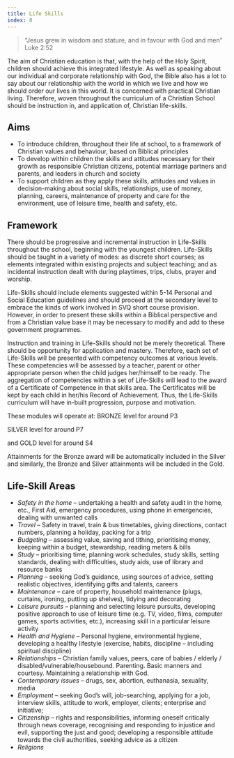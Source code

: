 ```yaml
---
title: Life Skills
index: 8
---
```


 >   “Jesus grew in wisdom and stature, and in favour with God and men” Luke 2:52

The aim of Christian education is that, with the help of the Holy Spirit, children should achieve this integrated lifestyle. As well as speaking about our individual and corporate relationship with God, the Bible also has a lot to say about our relationship with the world in which we live and how we should order our lives in this world. It is concerned with practical Christian living. Therefore, woven throughout the curriculum of a Christian School should be instruction in, and application of, Christian life-skills.

## Aims

 *   To introduce children, throughout their life at school, to a framework of Christian values and behaviour, based on Biblical principles
 *   To develop within children the skills and attitudes necessary for their growth as responsible Christian citizens, potential marriage partners and parents, and leaders in church and society
 *   To support children as they apply these skills, attitudes and values in decision-making about social skills, relationships, use of money, planning, careers, maintenance of property and care for the environment, use of leisure time, health and safety, etc.

## Framework

There should be  progressive and incremental instruction in Life-Skills throughout the school, beginning with the youngest children. Life-Skills should be taught in a variety of modes: as discrete short courses; as elements integrated within existing projects and subject teaching; and as incidental instruction dealt with during playtimes, trips, clubs, prayer and worship.

Life-Skills should include elements suggested within 5-14 Personal and Social Education guidelines and should proceed at the secondary level to embrace the kinds of work involved in SVQ short course provision. However, in order to present these skills within a Biblical perspective and from a Christian value base it may be necessary to modify and add to these government programmes.

Instruction and training in Life-Skills should not be merely theoretical. There should be opportunity for application and mastery. Therefore, each set of Life-Skills will be presented with competency outcomes at various levels. These competencies will be assessed by a teacher, parent or other appropriate person when the child judges her/himself to be ready. The aggregation of competencies within a set of Life-Skills will lead to the award of a Certificate of Competence in that skills area.  The Certificates will be kept by each child in her/his Record of Achievement. Thus, the Life-Skills curriculum will have in-built progression, purpose and motivation.

These modules will operate at:   BRONZE level for around P3

SILVER level for around P7

and  GOLD level for around S4

Attainments for the Bronze award will be automatically included in the Silver and similarly, the Bronze and Silver attainments will be included in the Gold.

## Life-Skill Areas

 *   *Safety in the home* – undertaking a health and safety audit in the home, etc., First Aid, emergency procedures, using phone in emergencies, dealing with unwanted calls
 *   *Travel* – Safety in travel, train & bus timetables, giving directions, contact numbers, planning a holiday, packing for a trip
 *   *Budgeting* – assessing value, saving and tithing, prioritising money, keeping within a budget, stewardship, reading meters & bills
 *   *Study* – prioritising time, planning work schedules, study skills, setting standards, dealing with difficulties, study aids, use of library and resource banks
 *   *Planning* – seeking God’s guidance, using sources of advice, setting realistic objectives, identifying gifts and talents, careers
 *   *Maintenance* – care of property, household maintenance (plugs, curtains, ironing, putting up shelves), tidying and decorating
 *   *Leisure pursuits* – planning and selecting leisure pursuits, developing positive approach to use of leisure time (e.g. TV, video, films, computer games, sports activities, etc.), increasing skill in a particular leisure activity
 *   *Health and Hygiene* – Personal hygiene, environmental hygiene, developing a healthy lifestyle (exercise, habits, discipline – including spiritual discipline)
 *   *Relationships* – Christian family values, peers, care of babies / elderly / disabled/vulnerable/housebound. Parenting. Basic manners and courtesy. Maintaining a relationship with God.
 *   *Contemporary issues* – drugs, sex, abortion, euthanasia, sexuality, media
 *   *Employment* – seeking God’s will, job-searching, applying for a job, interview skills, attitude to work, employer, clients; enterprise and initiative;
 *   *Citizenship* – rights and responsibilities, informing oneself critically through news coverage, recognising and responding to injustice and evil, supporting the just and good; developing a responsible attitude towards the civil authorities, seeking advice as a citizen
 *   *Religions*
